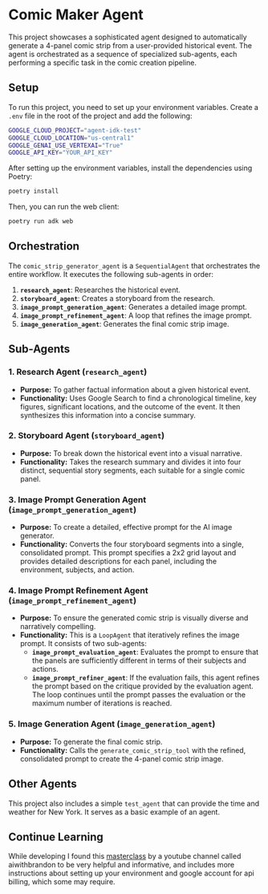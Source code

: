 # Comic Maker Agent

This project showcases a sophisticated agent designed to automatically generate a 4-panel comic strip from a user-provided historical event. The agent is orchestrated as a sequence of specialized sub-agents, each performing a specific task in the comic creation pipeline.

## Setup

To run this project, you need to set up your environment variables. Create a `.env` file in the root of the project and add the following:

```bash
GOOGLE_CLOUD_PROJECT="agent-idk-test"
GOOGLE_CLOUD_LOCATION="us-central1"
GOOGLE_GENAI_USE_VERTEXAI="True"
GOOGLE_API_KEY="YOUR_API_KEY"
```

After setting up the environment variables, install the dependencies using Poetry:

```bash
poetry install
```

Then, you can run the web client:

```bash
poetry run adk web
```

## Orchestration

The `comic_strip_generator_agent` is a `SequentialAgent` that orchestrates the entire workflow. It executes the following sub-agents in order:

1.  **`research_agent`**: Researches the historical event.
2.  **`storyboard_agent`**: Creates a storyboard from the research.
3.  **`image_prompt_generation_agent`**: Generates a detailed image prompt.
4.  **`image_prompt_refinement_agent`**: A loop that refines the image prompt.
5.  **`image_generation_agent`**: Generates the final comic strip image.

## Sub-Agents

### 1. Research Agent (`research_agent`)

- **Purpose:** To gather factual information about a given historical event.
- **Functionality:** Uses Google Search to find a chronological timeline, key figures, significant locations, and the outcome of the event. It then synthesizes this information into a concise summary.

### 2. Storyboard Agent (`storyboard_agent`)

- **Purpose:** To break down the historical event into a visual narrative.
- **Functionality:** Takes the research summary and divides it into four distinct, sequential story segments, each suitable for a single comic panel.

### 3. Image Prompt Generation Agent (`image_prompt_generation_agent`)

- **Purpose:** To create a detailed, effective prompt for the AI image generator.
- **Functionality:** Converts the four storyboard segments into a single, consolidated prompt. This prompt specifies a 2x2 grid layout and provides detailed descriptions for each panel, including the environment, subjects, and action.

### 4. Image Prompt Refinement Agent (`image_prompt_refinement_agent`)

- **Purpose:** To ensure the generated comic strip is visually diverse and narratively compelling.
- **Functionality:** This is a `LoopAgent` that iteratively refines the image prompt. It consists of two sub-agents:
  - **`image_prompt_evaluation_agent`**: Evaluates the prompt to ensure that the panels are sufficiently different in terms of their subjects and actions.
  - **`image_prompt_refiner_agent`**: If the evaluation fails, this agent refines the prompt based on the critique provided by the evaluation agent. The loop continues until the prompt passes the evaluation or the maximum number of iterations is reached.

### 5. Image Generation Agent (`image_generation_agent`)

- **Purpose:** To generate the final comic strip.
- **Functionality:** Calls the `generate_comic_strip_tool` with the refined, consolidated prompt to create the 4-panel comic strip image.

## Other Agents

This project also includes a simple `test_agent` that can provide the time and weather for New York. It serves as a basic example of an agent.

## Continue Learning

While developing I found this [masterclass](https://www.youtube.com/watch?v=P4VFL9nIaIA) by a youtube channel called aiwithbrandon to be very helpful and informative,
and includes more instructions about setting up your environment and google account for api billing, which some may require.
